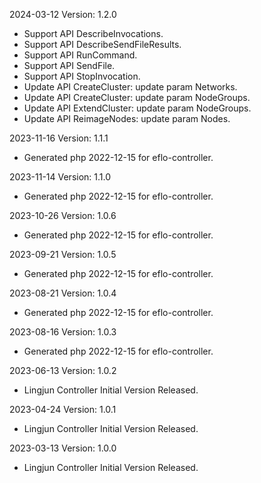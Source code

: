2024-03-12 Version: 1.2.0
- Support API DescribeInvocations.
- Support API DescribeSendFileResults.
- Support API RunCommand.
- Support API SendFile.
- Support API StopInvocation.
- Update API CreateCluster: update param Networks.
- Update API CreateCluster: update param NodeGroups.
- Update API ExtendCluster: update param NodeGroups.
- Update API ReimageNodes: update param Nodes.


2023-11-16 Version: 1.1.1
- Generated php 2022-12-15 for eflo-controller.

2023-11-14 Version: 1.1.0
- Generated php 2022-12-15 for eflo-controller.

2023-10-26 Version: 1.0.6
- Generated php 2022-12-15 for eflo-controller.

2023-09-21 Version: 1.0.5
- Generated php 2022-12-15 for eflo-controller.

2023-08-21 Version: 1.0.4
- Generated php 2022-12-15 for eflo-controller.

2023-08-16 Version: 1.0.3
- Generated php 2022-12-15 for eflo-controller.

2023-06-13 Version: 1.0.2
- Lingjun Controller Initial Version Released.

2023-04-24 Version: 1.0.1
- Lingjun Controller Initial Version Released.

2023-03-13 Version: 1.0.0
- Lingjun Controller Initial Version Released.

